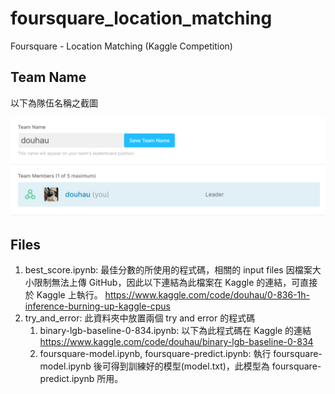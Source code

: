# foursquare_location_matching
Foursquare - Location Matching (Kaggle Competition)

## Team Name

以下為隊伍名稱之截圖

![image](https://github.com/joeroy5376998/foursquare_location_matching/blob/main/image/team_name.PNG)

## Files

1. best_score.ipynb: 最佳分數的所使用的程式碼，相關的 input files 因檔案大小限制無法上傳 GitHub，因此以下連結為此檔案在 Kaggle 的連結，可直接於 Kaggle 上執行。
https://www.kaggle.com/code/douhau/0-836-1h-inference-burning-up-kaggle-cpus
2. try_and_error: 此資料夾中放置兩個 try and error 的程式碼
     1. binary-lgb-baseline-0-834.ipynb: 以下為此程式碼在 Kaggle 的連結
        https://www.kaggle.com/code/douhau/binary-lgb-baseline-0-834
     2. foursquare-model.ipynb, foursquare-predict.ipynb: 執行 foursquare-model.ipynb 後可得到訓練好的模型(model.txt)，此模型為 foursquare-predict.ipynb 所用。
